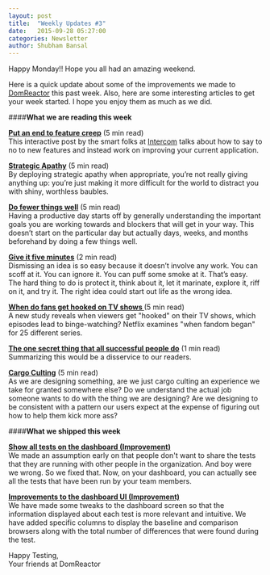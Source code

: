 ```yaml
---
layout: post
title:  "Weekly Updates #3"
date:   2015-09-28 05:27:00
categories: Newsletter
author: Shubham Bansal
---
```


Happy Monday!! Hope you all had an amazing weekend.

Here is a quick update about some of the improvements we made to [DomReactor](https://domreactor.com) this past week. Also, here are some interesting articles to get your week started. I hope you enjoy them as much as we did.  


####**What we are reading this week**

**[Put an end to feature creep](http://www.productstrategymeanssayingno.com/?utm_source=DomReactor+Weekly+Updates)** <span class="post-meta">(5 min read)</span>  
This interactive post by the smart folks at [Intercom](https://intercom.io?utm_source=DomReactor+Weekly+Updates) talks about how to say to no to new features and instead work on improving your current application. 

**[Strategic Apathy](http://joshkaufman.net/strategic-apathy?utm_source=DomReactor+Weekly+Updates)** <span class="post-meta">(5 min read)</span>  
By deploying strategic apathy when appropriate, you’re not really giving anything up: you’re just making it more difficult for the world to distract you with shiny, worthless baubles.

**[Do fewer things well](http://time.com/3975253/uber-engineering-director-productivity/)** <span class="post-meta">(5 min read)</span>  
Having a productive day starts off by generally understanding the important goals you are working towards and blockers that will get in your way. This doesn’t start on the particular day but actually days, weeks, and months beforehand by doing a few things well.

**[Give it five minutes](https://signalvnoise.com/posts/3124-give-it-five-minutes?utm_source=DomReactor+Weekly+Updates)** <span class="post-meta">(2 min read)</span>  
Dismissing an idea is so easy because it doesn’t involve any work. You can scoff at it. You can ignore it. You can puff some smoke at it. That’s easy. The hard thing to do is protect it, think about it, let it marinate, explore it, riff on it, and try it. The right idea could start out life as the wrong idea.

**[When do fans get hooked on TV shows ](http://www.fastcompany.com/3051434/a-new-netflix-study-reveals-when-viewers-get-hooked-on-their-tv-shows?utm_source=DomReactor+Weekly+Updates)** <span class="post-meta">(5 min read)</span>  
A new study reveals when viewers get "hooked" on their TV shows, which episodes lead to binge-watching? Netflix examines "when fandom began" for 25 different series.  

**[The one secret thing that all successful people do](https://medium.com/@jay_zo/the-one-secret-thing-all-successful-people-do-872c375b552f)** <span class="post-meta">(1 min read)</span>  
Summarizing this would be a disservice to our readers.

**[Cargo Culting](https://signalvnoise.com/posts/3947-cargo-culting?utm_source=DomReactor+Weekly+Updates)** <span class="post-meta">(5 min read)</span>  
As we are designing something, are we just cargo culting an experience we take for granted somewhere else? Do we understand the actual job someone wants to do with the thing we are designing? Are we designing to be consistent with a pattern our users expect at the expense of figuring out how to help them kick more ass?

####**What we shipped this week**  

**<u>Show all tests on the dashboard (Improvement)</u>**  
We made an assumption early on that people don't want to share the tests that they are running with other people in the organization. And boy were we wrong. So we fixed that. Now, on your dashboard, you can actually see all the tests that have been run by your team members.

**<u>Improvements to the dashboard UI (Improvement)</u>**  
We have made some tweaks to the dashboard screen so that the information displayed about each test is more relevant and intuitive. We have added specific columns to display the baseline and comparison browsers along with the total number of differences that were found during the test.

Happy Testing,  
Your friends at DomReactor

